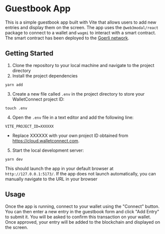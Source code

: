 # Guestbook App

This is a simple guestbook app built with Vite that allows users to add new entries and display them on the screen. The app uses the `@web3modal/react` package to connect to a wallet and `wagmi` to interact with a smart contract. The smart contract has been deployed to the [Goerli network](https://goerli.etherscan.io/address/0x61912362d631f0e09e2e0e7934f725097becc05b).

## Getting Started

1. Clone the repository to your local machine and navigate to the project directory
2. Install the project dependencies

```
yarn add
```

3. Create a new file called `.env` in the project directory to store your WalletConnect project ID:

```
touch .env
```

4. Open the `.env` file in a text editor and add the following line:

```
VITE_PROJECT_ID=XXXXXX
```

- Replace XXXXXX with your own project ID obtained from https://cloud.walletconnect.com.

5. Start the local development server:

```
yarn dev
```

This should launch the app in your default browser at `http://127.0.0.1:5173/`. If the app does not launch automatically, you can manually navigate to the URL in your browser

## Usage

Once the app is running, connect to your wallet using the "Connect" button. You can then enter a new entry in the guestbook form and click "Add Entry" to submit it. You will be asked to confirm this transaction on your wallet. Once approved, your entry will be added to the blockchain and displayed on the screen.
